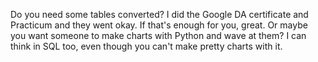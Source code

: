 <!---
UncreativeUsername37/UncreativeUsername37 is a ✨ special ✨ repository because its `README.md` (this file) appears on your GitHub profile.
You can click the Preview link to take a look at your changes.
--->
Do you need some tables converted? I did the Google DA certificate and Practicum and they went okay. If that's enough for you, great. Or maybe you want someone to make charts with Python and wave at them? I can think in SQL too, even though you can't make pretty charts with it.
